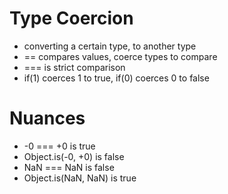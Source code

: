# Type Coercion

- converting a certain type, to another type
- == compares values, coerce types to compare
- === is strict comparison
- if(1) coerces 1 to true, if(0) coerces 0 to false

# Nuances

- -0 === +0 is true
- Object.is(-0, +0) is false
- NaN === NaN is false
- Object.is(NaN, NaN) is true
